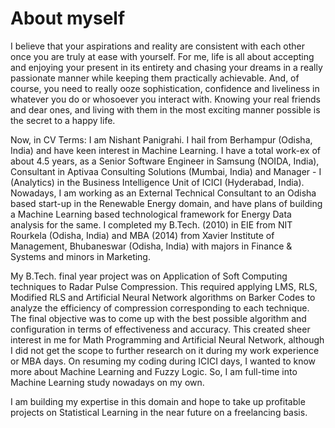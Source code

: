 # About myself
I believe that your aspirations and reality are consistent with each other once you are truly at ease with yourself.
For me, life is all about accepting and enjoying your present in its entirety and chasing your dreams in a really passionate manner while keeping them practically achievable.
And, of course, you need to really ooze sophistication, confidence and liveliness in whatever you do or whosoever you interact with.
Knowing your real friends and dear ones, and living with them in the most exciting manner possible is the secret to a happy life.

Now, in CV Terms:
I am Nishant Panigrahi. I hail from Berhampur (Odisha, India) and have keen interest in Machine Learning. I have a total work-ex of about 4.5 years, as a Senior Software Engineer in Samsung (NOIDA, India), Consultant in Aptivaa Consulting Solutions (Mumbai, India) and Manager - I (Analytics) in the Business Intelligence Unit of ICICI (Hyderabad, India). Nowadays, I am working as an External Technical Consultant to an Odisha based start-up in the Renewable Energy domain, and have plans of building a Machine Learning based technological framework for Energy Data analysis for the same. I completed my B.Tech. (2010) in EIE from NIT Rourkela (Odisha, India) and MBA (2014) from Xavier Institute of Management, Bhubaneswar (Odisha, India) with majors in Finance & Systems and minors in Marketing.

My B.Tech. final year project was on Application of Soft Computing techniques to Radar Pulse Compression. This required applying LMS, RLS, Modified RLS and Artificial Neural Network algorithms on Barker Codes to analyze the efficiency of compression corresponding to each technique. The final objective was to come up with the best possible algorithm and configuration in terms of effectiveness and accuracy. This created sheer interest in me for Math Programming and Artificial Neural Network, although I did not get the scope to further research on it during my work experience or MBA days. On resuming my coding during ICICI days, I wanted to know more about Machine Learning and Fuzzy Logic. So, I am full-time into Machine Learning study nowadays on my own.

I am building my expertise in this domain and hope to take up profitable projects on Statistical Learning in the near future on a freelancing basis.
